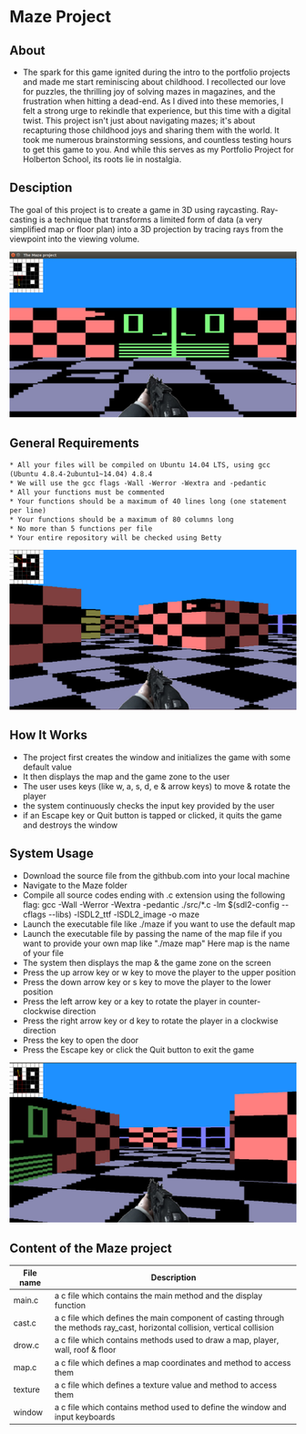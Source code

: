 # Maze Project

## About 

   * The spark for this game ignited during the intro to the portfolio projects and made me start reminiscing about childhood. I recollected our love for puzzles, the thrilling joy of solving mazes in magazines, and the frustration when hitting a dead-end. As I dived into these memories, I felt a strong urge to rekindle that experience, but this time with a digital twist. This project isn't just about navigating mazes; it's about recapturing those childhood joys and sharing them with the world. It took me numerous brainstorming sessions, and countless testing hours to get this game to you. And while this serves as my Portfolio Project for Holberton School, its roots lie in nostalgia.

## Desciption

The goal of this project is to create a game in 3D using raycasting. Ray-casting is a technique that transforms a limited form of data (a very simplified map or floor plan) into a 3D projection by tracing rays from the viewpoint into the viewing volume.

![maze using raycasting](/images/maze1.png)

## General Requirements

    * All your files will be compiled on Ubuntu 14.04 LTS, using gcc (Ubuntu 4.8.4-2ubuntu1~14.04) 4.8.4
    * We will use the gcc flags -Wall -Werror -Wextra and -pedantic
    * All your functions must be commented
    * Your functions should be a maximum of 40 lines long (one statement per line)
    * Your functions should be a maximum of 80 columns long
    * No more than 5 functions per file
    * Your entire repository will be checked using Betty

![door_open](/images/maze44.png)

## How It Works
   * The project first creates the window and initializes the game with some default value
   * It then displays the map and the game zone to the user
   * The user uses keys (like w, a, s, d, e & arrow keys) to move & rotate the player
   * the system continuously checks the input key provided by the user
   * if an Escape key or Quit button is tapped or clicked, it quits the game and destroys the window

## System Usage

   * Download the source file from the githbub.com into your local machine
   * Navigate to the Maze folder
   * Compile all source codes ending with .c extension using the following flag:
        gcc -Wall -Werror -Wextra -pedantic ./src/*.c -lm $(sdl2-config --cflags --libs) -lSDL2_ttf -lSDL2_image -o maze
   * Launch the executable file like ./maze if you want to use the default map
   * Launch the executable file by passing the name of the map file if you want to provide your own map like "./maze map"  Here map is the name of your file
   * The system then displays the map & the game zone on the screen
   * Press the up arrow key or w key to move the player to the upper position
   * Press the down arrow key or s key to move the player to the lower position
   * Press the left arrow key or a key to rotate the player in counter-clockwise direction
   * Press the right arrow key or d key to rotate the player in a clockwise direction
   * Press the key to open the door
   * Press the Escape key or click the Quit button to exit the game

![door_open](/images/maze33.png)

## Content of the Maze project
| File name       | Description |
---               | ---    |
main.c            | a c file which contains the main method and the display function
cast.c            | a c file which defines the main component of casting through the methods ray_cast, horizontal collision, vertical collision
drow.c            | a c file which contains methods used to draw a map, player, wall, roof & floor
map.c             | a c file which defines a map coordinates and method to access them
texture           | a c file which defines a texture value and method to access them
window            | a c file which contains method used to define the window and input keyboards
